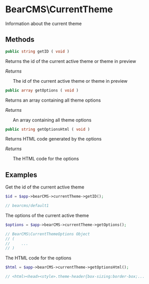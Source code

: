 # BearCMS\CurrentTheme
Information about the current theme

## Methods

```php
public string getID ( void )
```

Returns the id of the current active theme or theme in preview

_Returns_

&nbsp;&nbsp;&nbsp;&nbsp;&nbsp;&nbsp;The id of the current active theme or theme in preview

```php
public array getOptions ( void )
```

Returns an array containing all theme options

_Returns_

&nbsp;&nbsp;&nbsp;&nbsp;&nbsp;&nbsp;An array containing all theme options

```php
public string getOptionsHtml ( void )
```

Returns HTML code generated by the options

_Returns_

&nbsp;&nbsp;&nbsp;&nbsp;&nbsp;&nbsp;The HTML code for the options

## Examples

Get the id of the current active theme

```php
$id = $app->bearCMS->currentTheme->getID();

// bearcms/default1
```

The options of the current active theme

```php
$options = $app->bearCMS->currentTheme->getOptions();

// BearCMS\CurrentThemeOptions Object
// (
//     ...
// )
```

The HTML code for the options

```php
$html = $app->bearCMS->currentTheme->getOptionsHtml();

// <html><head><style>.theme-header{box-sizing:border-box;...
```